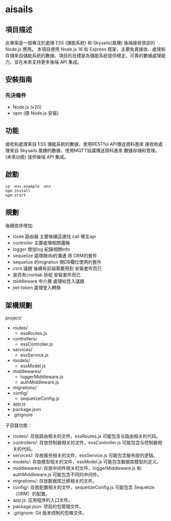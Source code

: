 

# aisails

## 項目描述

此專案是一個專注於處理 ESS (儲能系統) 和 Skysails(風機) 後端接收資訊的 Node.js 應用。
本項目使用 Node.js 16 和 Express 框架，主要負責接收、處理和存儲來自儲能系統的數據。項目的目標是為儲能系統提供穩定、可靠的數據處理能力，並在未來支持更多後端 API 集成。

## 安裝指南

### 先決條件

- Node.js (v20)
- npm (隨 Node.js 安裝)

## 功能

接收和處理來自 ESS 儲能系統的數據，使用RESTful API傳送資料進來
接收和處理來自 Skysails 風機的數據，使用MQTT協議傳送資料進來
數據存儲和管理。
(未來功能) 提供後端 API 集成。

## 啟動
```
cp .env.example .env
npm install
npm start

```

## 規劃
後續依序增加:
- route   路由器 主要後續這邊找 call 哪支api
- controller  主要處理相關邏輯
- logger 增加log 紀錄相關info 
- sequelize    處理跟db的溝通 用 ORM的套件
- sequelize 的migration  開DB欄位使用的套件
- cors 議題  後續有前端需要用到 安裝套件而已
- 是否有crontab 排程 安裝套件而已
- middleware  中介層 處理如登入議題
- jwt-token 處理登入轉換

## 架構規劃

project/
+ routes/
    + essRoutes.js
+ controllers/
    + essController.js
+ services/
    + essService.js
+  models/
    + essModel.js
+ middlewares/
    + loggerMiddleware.js
    + authMiddleware.js
+ migrations/
+ config/
    + sequelizeConfig.js
+ app.js
+ package.json
+ .gitignore


子目錄功能：

- routes/: 存放路由相关的文件，essRoutes.js 可能包含与路由相关的代码。
- controllers/: 存放控制器相关的文件，essController.js 可能包含与控制器相关的代码。
- services/: 存放服务相关的文件，essService.js 可能包含服务层的逻辑。
- models/: 存放模型相关的文件，essModel.js 可能包含数据库模型的定义。
- middlewares/: 存放中间件相关的文件，loggerMiddleware.js 和 authMiddleware.js 可能包含不同的中间件。
- migrations/: 存放数据库迁移相关的文件。
- config/: 存放配置相关的文件，sequelizeConfig.js 可能包含 Sequelize（ORM）的配置。
- app.js: 应用程序的入口文件。
- package.json: 项目的包管理文件。
- .gitignore: Git 版本控制的忽略文件。
